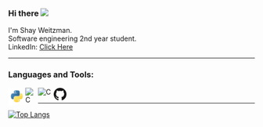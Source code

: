 ### Hi there <img src="https://raw.githubusercontent.com/aemmadi/aemmadi/master/wave.gif" width="30px">
I'm Shay Weitzman.
<br>
Software engineering 2nd year student.
<br>
LinkedIn: [Click Here](https://www.linkedin.com/in/ShayWeitzman) 

---
### Languages and Tools:

<img align="left" alt="Python" width="35px" src="https://raw.githubusercontent.com/github/explore/80688e429a7d4ef2fca1e82350fe8e3517d3494d/topics/python/python.png" />
<img align="left" alt="C" width="26px" src="https://user-images.githubusercontent.com/42747200/46140125-da084900-c26d-11e8-8ea7-c45ae6306309.png" />
<img align="left" alt="C" width="32px" src="https://cdn.iconscout.com/icon/free/png-512/c-programming-569564.png" />
<img align="left" alt="GitHub" width="26px" src="https://raw.githubusercontent.com/github/explore/78df643247d429f6cc873026c0622819ad797942/topics/github/github.png" />

<br />

---

[![Top Langs](https://github-readme-stats.vercel.app/api/top-langs/?username=shayweitzman&layout=compact)](https://github.com/anuraghazra/github-readme-stats)




<!--
**shayweitzman/shayweitzman** is a ✨ _special_ ✨ repository because its `README.md` (this file) appears on your GitHub profile.

Here are some ideas to get you started:
- 🔭 I’m currently working on ...
- 🌱 I’m currently learning everything
- 👯 I’m looking to collaborate on ...
- 🤔 I’m looking for help with ...
- 💬 Ask me about ...
- 📫 How to reach me: ...
- 😄 Pronouns: ...
- ⚡ Fun fact: ...
-->
